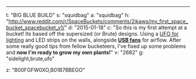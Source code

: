 ---
t: "BIG BLUE BUILD"
s: "squidbag"
a: "squidbag"
h: "http://www.reddit.com/r/SpaceBuckets/comments/2ikaws/my_first_space_bucket_spacebucket_v1/"
d: "2015-01-18"
c: "So this is my first attempt at a bucket! Its based off the supersized (or Brute) designs. Using a <a href='http://www.amazon.com/gp/product/B00IWHEUGI/ref=as_li_tl?ie=UTF8&camp=1789&creative=390957&creativeASIN=B00IWHEUGI&linkCode=as2&tag=spacbuck-20&linkId=D3NDFYFIYWGBUOP5'>UFO for lighting</a> and LED strips on the walls, alongside <a href='http://www.amazon.com/gp/product/B009TDIAPG/ref=as_li_tl?ie=UTF8&camp=1789&creative=390957&creativeASIN=B009TDIAPG&linkCode=as2&tag=spacbuck-20&linkId=CIZ7MYHVD23NPCOH'><strong>USB fans</strong></a> for airflow. After some really good tips from fellow bucketeers, I've fixed up some problems and <strong>now I'm ready to grow my own plants!</strong>"
v: "2682"
g: "sidelight,brute,ufo"

z: "B00FGFW0XO,B01B7BBEGO"
